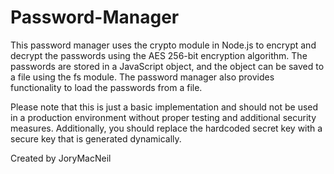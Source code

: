 # Password-Manager

This password manager uses the crypto module in Node.js to encrypt and decrypt the passwords using the AES 256-bit encryption algorithm. 
The passwords are stored in a JavaScript object, and the object can be saved to a file using the fs module. 
The password manager also provides functionality to load the passwords from a file.

Please note that this is just a basic implementation and should not be used in a production environment without proper testing and additional security measures. 
Additionally, you should replace the hardcoded secret key with a secure key that is generated dynamically.

Created by JoryMacNeil
